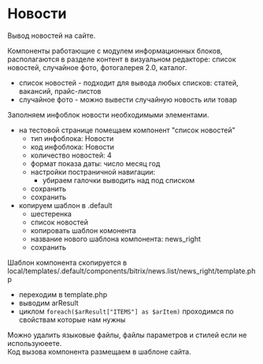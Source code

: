 # Новости
Вывод новостей на сайте.

Компоненты работающие с модулем информационных блоков, располагаются в разделе контент в визуальном редакторе: список новостей, случайное фото, фотогалерея 2.0, каталог.

- список новостей - подходит для вывода любых списков: статей, вакансий, прайс-листов
- случайное фото - можно вывести случайную новость или товар

Заполняем инфоблок новости необходимыми элементами.
- на тестовой странице помещаем компонент "список новостей"
  - тип инфоблока: Новости
  - код инфоблока: Новости
  - количество новостей: 4
  - формат показа даты: число месяц год
  - настройки постраничной навигации:
    - убираем галочки выводить над под списком
  - сохранить
  - сохранить
- копируем шаблон в .default
  - шестеренка
  - список новостей
  - копировать шаблон комонента
  - название нового шаблона компонента: news_right
  - сохранить

Шаблон компонента скопируется в local/templates/.default/components/bitrix/news.list/news_right/template.php
- переходим в template.php
- выводим arResult
- циклом `foreach($arResult["ITEMS"] as $arItem)` проходимся по свойствам которые нам нужны

Можно удалить языковые файлы, файлы параметров и стилей если не используюеете.  
Код вызова компонента размещаем в шаблоне сайта.
